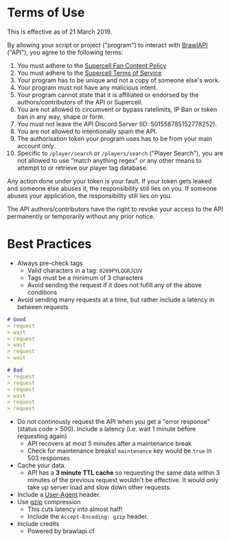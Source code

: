 # Terms of Use

This is effective as of 21 March 2019.

By allowing your script or project ("program") to interact with [BrawlAPI](https://brawlapi.cf/api) ("API"), you agree to the following terms:

1. You must adhere to the [Supercell Fan Content Policy](https://supercell.com/en/fan-content-policy/)
2. You must adhere to the [Supercell Terms of Service](https://supercell.com/en/terms-of-service/)
3. Your program has to be unique and not a copy of someone else's work. 
4. Your program must not have any malicious intent.
5. Your program cannot state that it is affiliated or endorsed by the authors/contributors of the API or Supercell. 
6. You are not allowed to circumvent or bypass ratelimits, IP Ban or token ban in any way, shape or form.
7. You must not leave the API Discord Server (ID: 501558785152778252).
8. You are not allowed to intentionally spam the API.
9. The authorisation token your program uses has to be from your main account *only*.
10. Specific to `/player/search` or `/players/search` ("Player Search"), you are not allowed to use "match anything regex" or any other means to attempt to or retrieve our player tag database.

Any action done under your token is your fault. If your token gets leaked and someone else abuses it, the responsibility still lies on you. If someone abuses your application, the responsibility still lies on you.

The API authors/contributors have the right to revoke your access to the API permanently or temporarily without any prior notice. 

# Best Practices
- Always pre-check tags
    - Valid characters in a tag: `0289PYLQGRJCUV`
    - Tags must be a minimum of 3 characters
    - Avoid sending the request if it does not fufill any of the above conditions
- Avoid sending many requests at a time, but rather include a latency in between requests
```markdown
# Good
> request
> wait
> request
> wait
> request
> wait

# Bad
> request
> request
> request
> wait
> request
> request
```
- Do not continously request the API when you get a "error response" (status code > 500). Include a latency (i.e. wait 1 minute before requesting again)
    - API recovers at most 5 minutes after a maintenance break
    - Check for maintenance breaks! `maintenance` key would be `true` in 503 responses
- Cache your data. 
    - API has a **3 minute TTL cache** so requesting the same data within 3 minutes of the previous request wouldn't be effective. It would only take up server load and slow down other requests.
- Include a [User-Agent](https://developer.mozilla.org/en-US/docs/Web/HTTP/Headers/User-Agent) header.
- Use [gzip](https://www.gzip.org/) compression
    - This cuts latency into almost half!
    - Include the `Accept-Encoding: gzip` header.
- Include credits
    - Powered by brawlapi.cf
